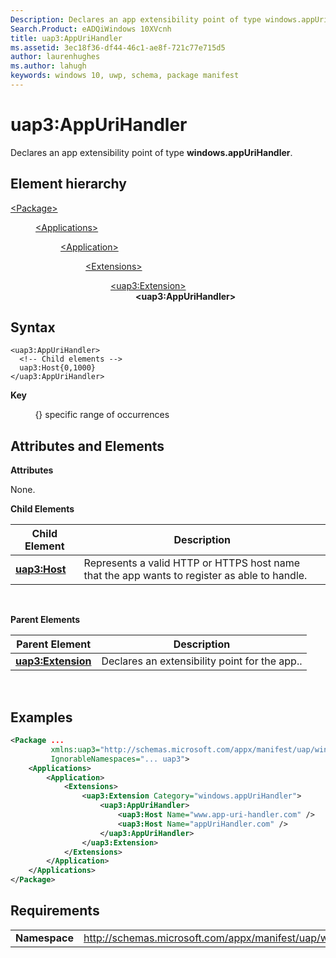 ```yaml
---
Description: Declares an app extensibility point of type windows.appUriHandler.
Search.Product: eADQiWindows 10XVcnh
title: uap3:AppUriHandler
ms.assetid: 3ec18f36-df44-46c1-ae8f-721c77e715d5
author: laurenhughes
ms.author: lahugh
keywords: windows 10, uwp, schema, package manifest
---
```


# uap3:AppUriHandler


Declares an app extensibility point of type **windows.appUriHandler**.

## Element hierarchy

<dl>
<dt><a href="element-package.md">&lt;Package&gt;</a></dt>
<dd>
<dl>
<dt><a href="element-applications.md">&lt;Applications&gt;</a></dt>
<dd>
<dl>
<dt><a href="element-application.md">&lt;Application&gt;</a></dt>
<dd>
<dl>
<dt><a href="element-1-extensions.md">&lt;Extensions&gt;</a></dt>
<dd>
<dl>
<dt><a href="element-uap3-extension-manual.md">&lt;uap3:Extension&gt;</a></dt>
<dd><b>&lt;uap3:AppUriHandler&gt;</b></dd>
</dl>
</dd>
</dl>
</dd>
</dl>
</dd>
</dl>
</dd>
</dl>


## Syntax


```
<uap3:AppUriHandler>
  <!-- Child elements -->
  uap3:Host{0,1000}
</uap3:AppUriHandler>
```

**Key**

          {} specific range of occurrences

## Attributes and Elements


**Attributes**

None.

**Child Elements**

| Child Element                                 | Description                                                                                  |
|-----------------------------------------------|----------------------------------------------------------------------------------------------|
| [**uap3:Host**](element-uap3-host-manual.md) | Represents a valid HTTP or HTTPS host name that the app wants to register as able to handle. |

 

**Parent Elements**

| Parent Element                                          | Description                                   |
|---------------------------------------------------------|-----------------------------------------------|
| [**uap3:Extension**](element-uap3-extension-manual.md) | Declares an extensibility point for the app.. |

 

## Examples


```XML
<Package ...
         xmlns:uap3="http://schemas.microsoft.com/appx/manifest/uap/windows10/3"  
         IgnorableNamespaces="... uap3">
    <Applications>
        <Application>
            <Extensions>
                <uap3:Extension Category="windows.appUriHandler">  
                    <uap3:AppUriHandler>  
                        <uap3:Host Name="www.app-uri-handler.com" />  
                        <uap3:Host Name="appUriHandler.com" />  
                    </uap3:AppUriHandler>  
                </uap3:Extension>  
            </Extensions>
        </Application>
    </Applications>
</Package>
```

## Requirements


|               |                                                            |
|---------------|------------------------------------------------------------|
| **Namespace** | http://schemas.microsoft.com/appx/manifest/uap/windows10/3 |

 

 

 



